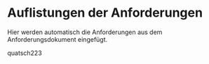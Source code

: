 # Auflistungen der Anforderungen

Hier werden automatisch die Anforderungen aus dem Anforderungsdokument eingefügt.

[//]: # (Script-Start)
quatsch223